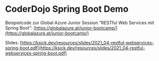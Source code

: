 # CoderDojo Spring Boot Demo

Beispielcode zur Global Azure Junior Session "RESTful Web Services mit Spring Boot": [https://globalazure.at/junior-bootcamp/](https://globalazure.at/junior-bootcamp/)

Slides: [https://ksick.dev/resources/slides/2021_04-restful-webservices-spring-boot.pdf](https://ksick.dev/resources/slides/2021_04-restful-webservices-spring-boot.pdf)
